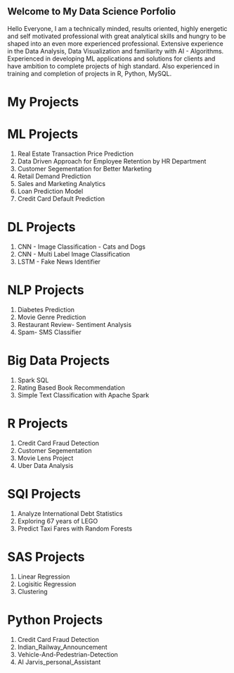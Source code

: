 ## Welcome to My Data Science Porfolio

Hello Everyone, I am a technically minded, results oriented, highly energetic and self motivated professional with great analytical skills and hungry to be shaped into an even more experienced professional. Extensive experience in the Data Analysis, Data Visualization and familiarity with AI - Algorithms. Experienced in developing ML applications and solutions for clients and have ambition to complete projects of high standard. Also experienced in training and completion of projects in R, Python, MySQL.

# My Projects

# ML Projects
1. Real Estate Transaction Price Prediction
2. Data Driven Approach for Employee Retention by HR Department
3. Customer Segementation for Better Marketing
4. Retail Demand Prediction
5. Sales and Marketing Analytics
6. Loan Prediction Model
7. Credit Card Default Prediction

# DL Projects
1. CNN - Image Classification - Cats and Dogs
2. CNN - Multi Label Image Classification
3. LSTM - Fake News Identifier

# NLP Projects
1. Diabetes Prediction
2. Movie Genre Prediction
3. Restaurant Review- Sentiment Analysis
4. Spam- SMS Classifier

# Big Data Projects
1. Spark SQL
2. Rating Based Book Recommendation
3. Simple Text Classification with Apache Spark

# R Projects
1. Credit Card Fraud Detection
2. Customer Segementation
3. Movie Lens Project
4. Uber Data Analysis

# SQl Projects
1. Analyze International Debt Statistics
2. Exploring 67 years of LEGO
3. Predict Taxi Fares with Random Forests

# SAS Projects
1. Linear Regression
2. Logisitic Regression
3. Clustering

# Python Projects
1. Credit Card Fraud Detection
2. Indian_Railway_Announcement
3. Vehicle-And-Pedestrian-Detection
4. AI Jarvis_personal_Assistant

